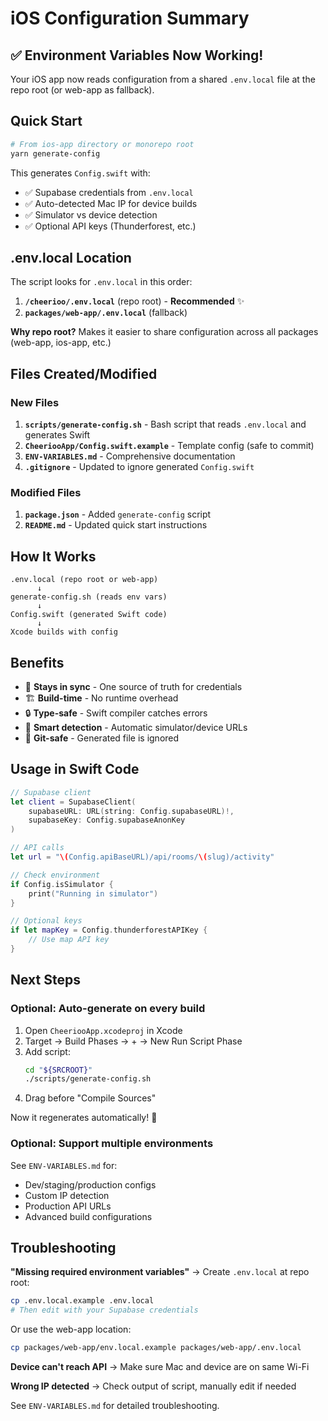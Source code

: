 # iOS Configuration Summary

## ✅ Environment Variables Now Working!

Your iOS app now reads configuration from a shared `.env.local` file at the repo root (or web-app as fallback).

## Quick Start

```bash
# From ios-app directory or monorepo root
yarn generate-config
```

This generates `Config.swift` with:

- ✅ Supabase credentials from `.env.local`
- ✅ Auto-detected Mac IP for device builds
- ✅ Simulator vs device detection
- ✅ Optional API keys (Thunderforest, etc.)

## .env.local Location

The script looks for `.env.local` in this order:

1. **`/cheerioo/.env.local`** (repo root) - **Recommended** ✨
2. **`packages/web-app/.env.local`** (fallback)

**Why repo root?** Makes it easier to share configuration across all packages (web-app, ios-app, etc.)

## Files Created/Modified

### New Files

1. **`scripts/generate-config.sh`** - Bash script that reads `.env.local` and generates Swift
2. **`CheeriooApp/Config.swift.example`** - Template config (safe to commit)
3. **`ENV-VARIABLES.md`** - Comprehensive documentation
4. **`.gitignore`** - Updated to ignore generated `Config.swift`

### Modified Files

1. **`package.json`** - Added `generate-config` script
2. **`README.md`** - Updated quick start instructions

## How It Works

```
.env.local (repo root or web-app)
      ↓
generate-config.sh (reads env vars)
      ↓
Config.swift (generated Swift code)
      ↓
Xcode builds with config
```

## Benefits

- 🔄 **Stays in sync** - One source of truth for credentials
- 🏗️ **Build-time** - No runtime overhead
- 🔒 **Type-safe** - Swift compiler catches errors
- 📱 **Smart detection** - Automatic simulator/device URLs
- 🚫 **Git-safe** - Generated file is ignored

## Usage in Swift Code

```swift
// Supabase client
let client = SupabaseClient(
    supabaseURL: URL(string: Config.supabaseURL)!,
    supabaseKey: Config.supabaseAnonKey
)

// API calls
let url = "\(Config.apiBaseURL)/api/rooms/\(slug)/activity"

// Check environment
if Config.isSimulator {
    print("Running in simulator")
}

// Optional keys
if let mapKey = Config.thunderforestAPIKey {
    // Use map API key
}
```

## Next Steps

### Optional: Auto-generate on every build

1. Open `CheeriooApp.xcodeproj` in Xcode
2. Target → Build Phases → + → New Run Script Phase
3. Add script:
   ```bash
   cd "${SRCROOT}"
   ./scripts/generate-config.sh
   ```
4. Drag before "Compile Sources"

Now it regenerates automatically! 🎉

### Optional: Support multiple environments

See `ENV-VARIABLES.md` for:

- Dev/staging/production configs
- Custom IP detection
- Production API URLs
- Advanced build configurations

## Troubleshooting

**"Missing required environment variables"**
→ Create `.env.local` at repo root:

```bash
cp .env.local.example .env.local
# Then edit with your Supabase credentials
```

Or use the web-app location:

```bash
cp packages/web-app/env.local.example packages/web-app/.env.local
```

**Device can't reach API**
→ Make sure Mac and device are on same Wi-Fi

**Wrong IP detected**
→ Check output of script, manually edit if needed

See `ENV-VARIABLES.md` for detailed troubleshooting.
